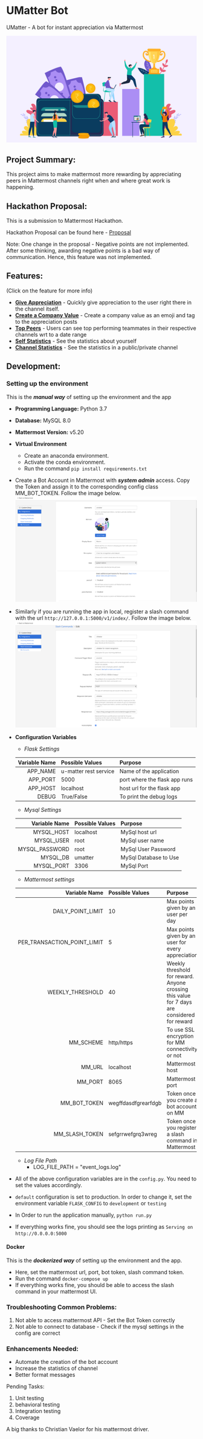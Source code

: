 # UMatter Bot
UMatter - A bot for instant appreciation via Mattermost

![](documentation/img/logo.png)

## Project Summary:

This project aims to make mattermost more rewarding by appreciating peers in Mattermost channels right when and where great work is happening.

## Hackathon Proposal:
This is a submission to Mattermost Hackathon.

Hackathon Proposal can be found here - [Proposal](documentation/ppt.pptx)

Note: One change in the proposal -  Negative points are not implemented. After some thinking, awarding negative points is a bad way of communication. Hence, this feature was not implemented.

## Features:
(Click on the feature for more info)

* [**Give Appreciation**](documentation/features/appreciation.md) - Quickly give appreciation to the user right there in the channel itself.
* [**Create a Company Value**](documentation/features/value.md) - Create a company value as an emoji and tag to the appreciation posts 
* [**Top Peers**](documentation/features/top.md) - Users can see top performing teammates in their respective channels wrt to a date range
* [**Self Statistics**](documentation/features/user.md) - See the statistics about yourself
* [**Channel Statistics**](documentation/features/channel.md) - See the statistics in a public/private channel

## Development:

### Setting up the environment 

This is the ***manual way*** of setting up the environment and the app

* **Programming Language:** Python 3.7
* **Database:** MySQL 8.0
* **Mattermost Version:** v5.20
* **Virtual Environment**
  * Create an anaconda environment. 
  * Activate the conda environment.
  * Run the command 
  `pip install requirements.txt`
* Create a Bot Account in Mattermost with ***system admin*** access. Copy the Token and assign it to the corresponding config class MM_BOT_TOKEN. Follow the image below.
![](documentation/img/bot.png)
* Similarly if you are running the app in local, register a slash command with the url `http://127.0.0.1:5000/v1/index/`. Follow the image below.
![](documentation/img/slash.png)
* **Configuration Variables**
  * *Flask Settings*  
    
  | Variable Name | Possible Values | Purpose  |
  | --: | :-- | :-- |
  |APP_NAME| u-matter rest service| Name of the application|
  |APP_PORT| 5000 | port where the flask app runs|
  |APP_HOST| localhost | host url for the flask app|
  |DEBUG| True/False| To print the debug logs|
  
  * *Mysql Settings*

  | Variable Name | Possible Values | Purpose  |
  | --: | :-- | :-- |
  |MYSQL_HOST| localhost| MySql host url|
  |MYSQL_USER| root | MySql user name|
  |MYSQL_PASSWORD| root | MySql User Password|
  |MYSQL_DB | umatter | MySql Database to Use|
  |MYSQL_PORT | 3306 | MySql Port|

  * *Mattermost settings*

  | Variable Name | Possible Values | Purpose  |
  | --: | :-- | :-- |
  |DAILY_POINT_LIMIT| 10 | Max points given by an user per day|
  |PER_TRANSACTION_POINT_LIMIT| 5 |Max points given by an user for every appreciation|
  |WEEKLY_THRESHOLD| 40 |Weekly threshold for reward. Anyone crossing this value for 7 days are considered for reward|
  |MM_SCHEME|http/https|To use SSL encryption for MM connectivity or not|
  |MM_URL|localhost| Mattermost host|
  |MM_PORT|8065| Mattermost port|
  |MM_BOT_TOKEN|wegffdasdfgrearfdgb| Token once you create a bot account on MM|
  |MM_SLASH_TOKEN|sefgrrwefgrq3wreg| Token once you register a slash command in Mattermost|

  * *Log File Path*
    * LOG_FILE_PATH = "event_logs.log"
 * All of the above configuration variables are in the `config.py`. You need to set the values accordingly.
 * `default` configuration is set to production. In order to change it, set the environment variable `FLASK_CONFIG` to `development` or `testing`
 * In Order to run the application manually,
 `python run.py`
 * If everything works fine, you should see the logs printing as `Serving on http://0.0.0.0:5000`

#### Docker
This is the ***dockerized way*** of setting up the environment and the app.

* Here, set the mattermost url, port, bot token, slash command token. 
* Run the command `docker-compose up`
* If everything works fine, you should be able to access the slash command in your mattermost UI.


### Troubleshooting Common Problems:
1. Not able to access mattermost API - Set the Bot Token correctly
2. Not able to connect to database - Check if the mysql settings in the config are correct

### Enhancements Needed:
* Automate the creation of the bot account
* Increase the statistics of channel
* Better format messages

Pending Tasks:
1. Unit testing
2. behavioral testing
3. Integration testing
4. Coverage

A big thanks to Christian Vaelor for his mattermost driver.